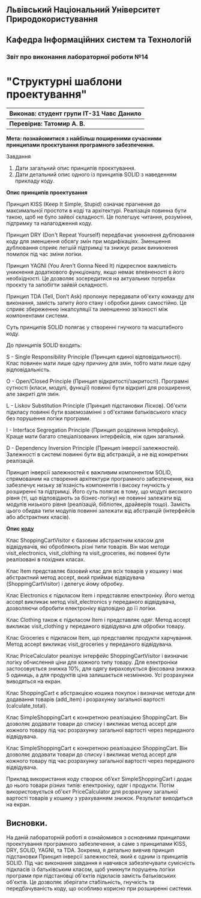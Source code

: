 ## Львівський Національний Університет Природокористування
## Кафедра Інформаційних систем та Технологій



### Звіт про виконання лабораторної роботи №14
# "Структурні шаблони проектування"



| **Виконав: студент групи ІТ-31 Чавс Данило**  |
|-----------------------------------------------|
| **Перевірив: Татомир А. В.**                  |




**Мета: познайомитися з найбільш поширеними сучасними принципами
проєктування програмного забезпечення.**


Завдання

1. Дати загальний опис принципів проєктування.
2. Дати детальний опис одного із принципів SOLID з наведенням 
прикладу коду.

**Опис принципів проектування**

Принцип KISS (Keep It Simple, Stupid) означає прагнення до максимальної 
простоти в коді та архітектурі. Реалізація повинна бути такою, щоб не 
було зайвої складності. Це полегшує читання, розуміння, підтримку та 
налагодження коду.

Принцип DRY (Don't Repeat Yourself) передбачає уникнення дублювання коду 
для зменшення обсягу змін при модифікаціях. Зменшення дублювання сприяє 
легшій підтримці та знижує ризик виникнення помилок під час зміни логіки.

Принцип YAGNI (You Aren't Gonna Need It) підкреслює важливість уникнення додаткового 
функціоналу, якщо немає впевненості в його необхідності. Це дозволяє зосередитися 
на актуальних потребах проєкту та запобігти зайвій складності.

Принцип TDA (Tell, Don’t Ask) пропонує передавати об'єкту команду для виконання, 
замість запиту його стану і обробки даних самостійно. Це сприяє збереженню 
інкапсуляції та зменшенню зв’язності між компонентами системи.

Суть принципів SOLID полягає у створенні гнучкого та масштабного коду.

До принципів SOLID входять:

S - Single Responsibility Principle (Принцип єдиної відповідальності). Клас 
повинен мати лише одну причину для змін, тобто мати лише одну відповідальність.

O - Open/Closed Principle (Принцип відкритості/закритості). Програмні сутності
(класи, модулі, функції) повинні бути відкриті для розширення, але закриті для змін.

L - Liskov Substitution Principle (Принцип підстановки Лісков). Об'єкти підкласу 
повинні бути взаємозамінні з об'єктами батьківського класу без порушення логіки програми.

I - Interface Segregation Principle (Принцип розділення інтерфейсу). Краще мати багато
спеціалізованих інтерфейсів, ніж один загальний.

D - Dependency Inversion Principle (Принцип інверсії залежностей). Залежності в системі 
повинні бути від абстракцій, а не від конкретних реалізацій.


Принцип інверсії залежностей є важливим компонентом SOLID, спрямованим на створення архітектури програмного забезпечення, яка забезпечує низьку зв'язаність компонентів і високу гнучкість у розширенні та підтримці. Його суть полягає в тому, що модулі високого рівня (ті, що відповідають за бізнес-логіку) не повинні залежати від модулів низького рівня (реалізацій, бібліотек, драйверів тощо). Замість цього обидва типи модулів повинні залежати від абстракцій (інтерфейсів або абстрактних класів).


**Опис [коду](./liskov_substitution_principle.py)**

Клас ShoppingCartVisitor є базовим абстрактним класом для відвідувачів, 
які обробляють різні типи товарів. Він має методи visit_electronics, visit_clothing та visit_groceries, 
які повинні бути реалізовані в похідних класах.

Клас Item представляє базовий клас для всіх товарів у кошику і має абстрактний метод accept, 
який приймає відвідувача (ShoppingCartVisitor) і делегує йому обробку.

Клас Electronics є підкласом Item і представляє електроніку. 
Його метод accept викликає метод visit_electronics у переданого відвідувача,
дозволяючи обробити електроніку відповідно до її логіки.

Клас Clothing також є підкласом Item і представляє одяг. 
Метод accept викликає visit_clothing у переданого відвідувача для обробки товару.

Клас Groceries є підкласом Item, що представляє продукти харчування.
Метод accept викликає visit_groceries у переданого відвідувача.

Клас PriceCalculator реалізує інтерфейс ShoppingCartVisitor і визначає 
логіку обчислення ціни для кожного типу товару. Для електроніки застосовується знижка 10%, 
для одягу вираховується фіксована знижка 5 одиниць, а для продуктів ціна залишається незмінною. 
Усі розрахунки виводяться на екран.

Клас ShoppingCart є абстракцією кошика покупок і визначає методи 
для додавання товарів (add_item) і розрахунку загальної вартості (calculate_total).

Клас SimpleShoppingCart є конкретною реалізацією ShoppingCart. Він дозволяє додавати товари до списку 
і викликає метод accept для кожного товару під час розрахунку загальної вартості через переданого відвідувача.

Клас SimpleShoppingCart є конкретною реалізацією ShoppingCart. Він дозволяє додавати товари до списку 
і викликає метод accept для кожного товару під час розрахунку загальної вартості через переданого відвідувача.

Приклад використання коду створює об’єкт SimpleShoppingCart і додає до нього товари різних типів: електроніку, 
одяг і продукти. Потім використовується об'єкт PriceCalculator для розрахунку загальної вартості товарів 
у кошику з урахуванням знижок. Результат виводиться на екран.

## Висновки. 

На даній лабораторній роботі я ознайомився з основними принципами проектування 
програмного забезпечення, а саме з принципами KISS, DRY, SOLID, YAGNI, та TDA. 
Зокрема, я детально вивчив принцип підстановки Принцип інверсії залежностей, який є одним із 
принципів SOLID. Під час виконання завдання я навчився забезпечувати сумісність підкласів 
із батьківським класом, щоб уникнути порушень логіки програми при підстановці 
об'єктів підкласів замість батьківських об'єктів. Це дозволяє зберігати 
стабільність, гнучкість та передбачуваність коду, що особливо корисно при 
розширенні системи.
